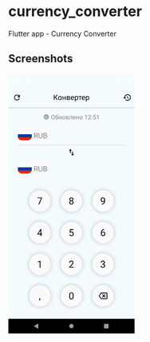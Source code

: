 # currency_converter

Flutter app - Currency Converter

## Screenshots

<img src="screenshots/convert_screen.png" height="520px">